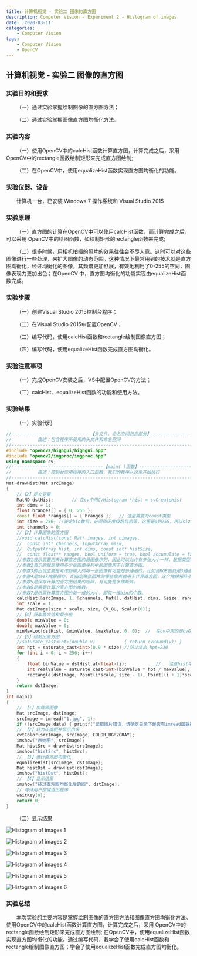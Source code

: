 ```yaml
---
title: 计算机视觉 - 实验二 图像的直方图
description: Computer Vision - Experiment 2 - Histogram of images
date: '2020-03-11'
categories:
    - Computer Vision
tags:
    - Computer Vision
    - OpenCV
---
```


## 计算机视觉 - 实验二 图像的直方图

### 实验目的和要求

&emsp;&emsp;（一）通过实验掌握绘制图像的直方图方法；

&emsp;&emsp;（二）通过实验掌握图像直方图均衡化方法。

### 实验内容

&emsp;&emsp;（一）使用OpenCV中的calcHist函数计算直方图，计算完成之后，采用OpenCV中的rectangle函数绘制矩形来完成直方图绘制;

&emsp;&emsp;（二）在OpenCV中，使用equalizeHist函数实现直方图均衡化的功能。

### 实验仪器、设备

&emsp;&emsp;计算机一台，已安装 Windows 7 操作系统和 Visual Studio 2015

### 实验原理

&emsp;&emsp;（一）直方图的计算在OpenCV中可以使用calcHist函数，而计算完成之后，可以采用 OpenCV中的绘图函数，如绘制矩形的rectangle函数来完成;

&emsp;&emsp;（二）很多时候，用相机拍摄的照片的效果往往会不尽人意。这时可以对这些图像进行一些处理，来扩大图像的动态范围。这种情况下最常用到的技术就是直方图均衡化，经过均衡化的图像，其频谱更加舒展，有效地利用了0-255的空间，图像表现力更加出色；在OpenCV 中，直方图均衡化的功能实现由equalizeHist函数完成。

### 实验步骤

&emsp;&emsp;（一）创建Visual Studio 2015控制台程序；

&emsp;&emsp;（二）在Visual Studio 2015中配置OpenCV；

&emsp;&emsp;（三）编写代码，使用calcHist函数和rectangle绘制图像直方图；

&emsp;&emsp;（四）编写代码，使用equalizeHist函数完成直方图均衡化。

### 实验注意事项

&emsp;&emsp;（一）完成OpenCV安装之后，VS中配置OpenCV的方法；

&emsp;&emsp;（二）calcHist、equalizeHist函数的功能和使用方法。

### 实验结果

&emsp;&emsp;（一）实验代码

```cpp
//------------------------------【头文件、命名空间包含部分】---------------------------
//          描述：包含程序所使用的头文件和命名空间
//-------------------------------------------------------------------------------------
#include "opencv2/highgui/highgui.hpp"
#include "opencv2/imgproc/imgproc.hpp"
using namespace cv;
//-----------------------------------【main( )函数】-------------------------------------
//          描述：控制台应用程序的入口函数，我们的程序从这里开始执行
//-------------------------------------------------------------------------------------
Mat drawHist(Mat srcImage)
{
	//【2】定义变量
	MatND dstHist;       // 在cv中用CvHistogram *hist = cvCreateHist
	int dims = 1;
	float hranges[] = { 0, 255 };
	const float *ranges[] = { hranges };   // 这里需要为const类型
	int size = 256; //设定bin数目，必须和灰度级数目相等，这里是0到255，所以size为256
	int channels = 0;
	//【3】计算图像的直方图
	//void calcHist(const Mat* images, int nimages,
	//	const int* channels, InputArray mask,
	//	OutputArray hist, int dims, const int* histSize,
	//	const float** ranges, bool uniform = true, bool accumulate = false)
	//参数1表示需要用来计算直方图的源图像序列，因此可以允许有多张大小一样，数据类型相同的图像被用来统计其直方图特征。
	//参数2表示的就是使用多少张图像序列中的图像用于计算直方图。
	//参数3的出现主要是考虑到输入的每一张图像有可能是多通道的，比如说RGB图就是3通道的，那么从统计意义上来讲，一张RGB图其实就是3张单通道的图像，而计算直方图时其本质也是针对单张图像进行的。这里虽然我们输入的图像序列images中有很多图片，但是并不是每一张图片的每一个通道都会被用来计算。所以参数3的功能是指定哪些通道的图像被用来计算（后面的解释都假设图像序列中图像是3通道的，那么有的图像可能有多个通道都被用来计算，有的图像可能连一个通道都没有被采用），这时参数3里面保存的是通道的序号，那么图像序列images中的第一张图片的通道序号（假设图像时3通道的）为0, 1, 2；images中第二张图片的图像序列接着上一次的，为3, 4, 5, ；依次类推即可。
	//参数4是mask掩膜操作，即指定每张图片的哪些像素被用于计算直方图，这个掩膜矩阵不能够针对特定图像设定特定的掩膜，因此在这里是一视同仁对待的。
	//参数5是保存计算的直方图结果的矩阵，有可能是多维矩阵。
	//参数6是需要计算的直方图的维数。
	//参数7是所需计算直方图的每一维的大小，即每一维bin的个数。
	calcHist(&srcImage, 1, &channels, Mat(), dstHist, dims, &size, ranges);    // cv 中是cvCalcHist
	int scale = 1;
	Mat dstImage(size * scale, size, CV_8U, Scalar(0));
	//【4】获取最大值和最小值
	double minValue = 0;
	double maxValue = 0;
	minMaxLoc(dstHist, &minValue, &maxValue, 0, 0);  //  在cv中用的是cvGetMinMaxHistValue
	//【5】绘制出直方图
	//saturate_cast<int>(double v)           { return cvRound(v); }
	int hpt = saturate_cast<int>(0.9 * size);//防止溢出,hpt=230
	for (int i = 0; i < 256; i++)
	{
		float binValue = dstHist.at<float>(i);           //   注意hist中是float类型    而在OpenCV1.0版中用cvQueryHistValue_1D
		int realValue = saturate_cast<int>(binValue * hpt / maxValue);
		rectangle(dstImage, Point(i*scale, size - 1), Point((i + 1)*scale - 1, size - realValue), Scalar(255));
	}
	return dstImage;
}
int main()
{
	// 【1】加载源图像
	Mat srcImage, dstImage;
	srcImage = imread("1.jpg", 1);
	if (!srcImage.data) { printf("读取图片错误，请确定目录下是否有imread函数指定图片存在~！ \n"); return false; }
	// 【2】转为灰度图并显示出来
	cvtColor(srcImage, srcImage, COLOR_BGR2GRAY);
	imshow("原始图", srcImage);
	Mat histSrc = drawHist(srcImage);
	imshow("histSrc", histSrc);
	// 【3】进行直方图均衡化
	equalizeHist(srcImage, dstImage);
	Mat histDst = drawHist(dstImage);
	imshow("histDst", histDst);
	// 【4】显示结果
	imshow("经过直方图均衡化后的图", dstImage);
	// 等待用户按键退出程序
	waitKey(0);
	return 0;
}
```

&emsp;&emsp;（二）显示结果

![Histogram of images 1](https://raw.githubusercontent.com/JavenJin/blog-image/master/content/post/Campus%20Projects/Computer%20Vision/Experiment%2002%20Histogram%20of%20images/histogram-of-image1.png)

![Histogram of images 2](https://raw.githubusercontent.com/JavenJin/blog-image/master/content/post/Campus%20Projects/Computer%20Vision/Experiment%2002%20Histogram%20of%20images/histogram-of-image2.png)

![Histogram of images 3](https://raw.githubusercontent.com/JavenJin/blog-image/master/content/post/Campus%20Projects/Computer%20Vision/Experiment%2002%20Histogram%20of%20images/histogram-of-image3.png)

![Histogram of images 4](https://raw.githubusercontent.com/JavenJin/blog-image/master/content/post/Campus%20Projects/Computer%20Vision/Experiment%2002%20Histogram%20of%20images/histogram-of-image4.png)

![Histogram of images 5](https://raw.githubusercontent.com/JavenJin/blog-image/master/content/post/Campus%20Projects/Computer%20Vision/Experiment%2002%20Histogram%20of%20images/histogram-of-image5.png)

![Histogram of images 6](https://raw.githubusercontent.com/JavenJin/blog-image/master/content/post/Campus%20Projects/Computer%20Vision/Experiment%2002%20Histogram%20of%20images/histogram-of-image6.png)

### 实验总结

&emsp;&emsp;本次实验的主要内容是掌握绘制图像的直方图方法和图像直方图均衡化方法。使用OpenCV中的calcHist函数计算直方图，计算完成之后，采用 OpenCV中的rectangle函数绘制矩形来完成直方图绘制; 在OpenCV中，使用equalizeHist函数实现直方图均衡化的功能。通过编写代码，我学会了使用calcHist函数和rectangle绘制图像直方图；学会了使用equalizeHist函数完成直方图均衡化。
